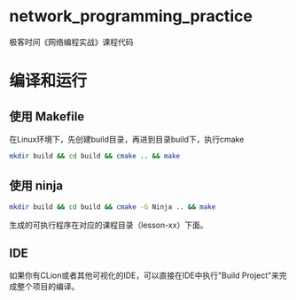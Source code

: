 # network_programming_practice
极客时间《网络编程实战》课程代码

# 编译和运行
## 使用 Makefile
在Linux环境下，先创建build目录，再进到目录build下，执行cmake
```bash
mkdir build && cd build && cmake .. && make
```

## 使用 ninja
```bash
mkdir build && cd build && cmake -G Ninja .. && make
```

生成的可执行程序在对应的课程目录（lesson-xx）下面。

## IDE
如果你有CLion或者其他可视化的IDE，可以直接在IDE中执行"Build Project"来完成整个项目的编译。
